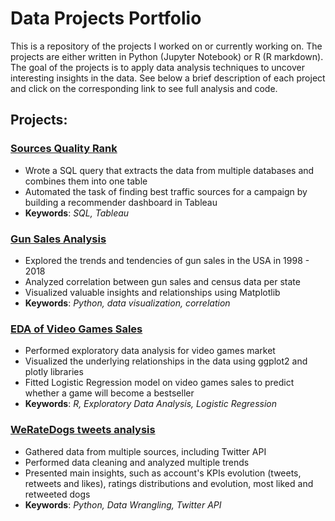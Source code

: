 # Data Projects Portfolio

This is a repository of the projects I worked on or currently working on. The projects are either written in Python (Jupyter Notebook) or R (R markdown). The goal of the projects is to apply data analysis techniques to uncover interesting insights in the data. See below a brief description of each project and click on the corresponding link to see full analysis and code.
 
## Projects:
 
###  [Sources Quality Rank](https://github.com/annafedotova/sources-quality-rank)
* Wrote a SQL query that extracts the data from multiple databases and combines them into one table
* Automated the task of finding best traffic sources for a campaign by building a recommender dashboard in Tableau
* **Keywords**: *SQL, Tableau*

###  [Gun Sales Analysis](https://github.com/annafedotova/gun_sales_usa)
* Explored the trends and tendencies of gun sales in the USA in 1998 - 2018
* Analyzed correlation between gun sales and census data per state
* Visualized valuable insights and relationships using Matplotlib
* **Keywords**: *Python, data visualization, correlation*


###  [EDA of Video Games Sales](https://github.com/annafedotova/video-games-explore)
* Performed exploratory data analysis for video games market
* Visualized the underlying relationships in the data using ggplot2 and plotly libraries
* Fitted Logistic Regression model on video games sales to predict whether a game will become a bestseller
* **Keywords**: *R, Exploratory Data Analysis, Logistic Regression*


###  [WeRateDogs tweets analysis](https://github.com/annafedotova/weratedogs)
* Gathered data from multiple sources, including Twitter API
* Performed data cleaning and analyzed multiple trends
* Presented main insights, such as account's KPIs evolution (tweets, retweets and likes), ratings distributions and evolution, most liked and retweeted dogs
* **Keywords**: *Python, Data Wrangling, Twitter API*
